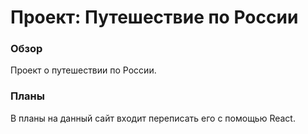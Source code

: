 # Проект: Путешествие по России

### Обзор

Проект о путешествии по России.

### Планы
В планы на данный сайт входит переписать его с помощью React.


